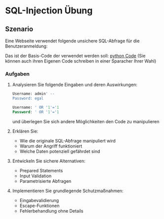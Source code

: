 # SQL-Injection Übung

## Szenario

Eine Webseite verwendet folgende unsichere SQL-Abfrage für die Benutzeranmeldung:

Das ist der Basis-Code der verwendet werden soll:
[python Code](./SQLInjection.py)
(Sie können auch ihren Eigenen Code schreiben in einer Sparacher Ihrer Wahl)

### Aufgaben

1. Analysieren Sie folgende Eingaben und deren Auswirkungen:

   ```sql
   Username: admin' --
   Password: egal
   ```

   ```sql
   Username: ' OR '1'='1
   Password: ' OR '1'='1
   ```

   und überlegen Sie sich andere Möglichkeiten den Code zu manipulieren

2. Erklären Sie:
   - Wie die originale SQL-Abfrage manipuliert wird
   - Warum der Angriff funktioniert
   - Welche Daten potenziell gefährdet sind

3. Entwickeln Sie sichere Alternativen:
   - Prepared Statements
   - Input Validation
   - Parametrisierte Abfragen

4. Implementieren Sie grundlegende Schutzmaßnahmen:
   - Eingabevalidierung
   - Escape-Funktionen
   - Fehlerbehandlung ohne Details